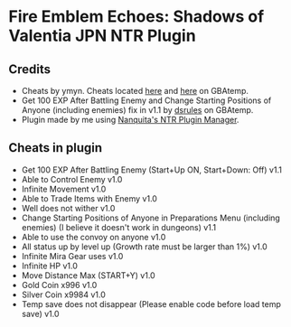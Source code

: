 # Fire Emblem Echoes: Shadows of Valentia JPN NTR Plugin

## Credits
* Cheats by ymyn. Cheats located [here](https://gbatemp.net/threads/gateway-cheats.402900/page-119#post-7224932) and [here](https://gbatemp.net/threads/gateway-cheats.402900/page-119#post-7228416) on GBAtemp.
* Get 100 EXP After Battling Enemy and Change Starting Positions of Anyone (including enemies) fix in v1.1 by [dsrules](https://gbatemp.net/threads/gateway-cheats.402900/page-119#post-7225891) on GBAtemp.
* Plugin made by me using [Nanquita's NTR Plugin Manager](https://gbatemp.net/threads/release-ntr-plugin-manager.457613/).

## Cheats in plugin
* Get 100 EXP After Battling Enemy (Start+Up ON, Start+Down: Off) v1.1
* Able to Control Enemy v1.0
* Infinite Movement v1.0
* Able to Trade Items with Enemy v1.0
* Well does not wither v1.0
* Change Starting Positions of Anyone in Preparations Menu (including enemies) (I believe it doesn't work in dungeons) v1.1
* Able to use the convoy on anyone v1.0
* All status up by level up (Growth rate must be larger than 1%) v1.0
* Infinite Mira Gear uses v1.0
* Infinite HP v1.0
* Move Distance Max (START+Y) v1.0
* Gold Coin x996 v1.0
* Silver Coin x9984 v1.0
* Temp save does not disappear (Please enable code before load temp save) v1.0